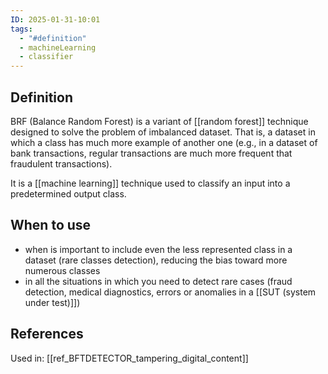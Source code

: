 ```yaml
---
ID: 2025-01-31-10:01
tags:
  - "#definition"
  - machineLearning
  - classifier
---
```

## Definition

BRF (Balance Random Forest) is a variant of [[random forest]] technique designed to solve the problem of imbalanced dataset. That is, a dataset in which a class has much more example of another one (e.g., in a dataset of bank transactions, regular transactions are much more frequent that fraudulent transactions).

It is a [[machine learning]] technique used to classify an input into a predetermined output class.

## When to use

- when is important to include even the less represented class in a dataset (rare classes detection), reducing the bias toward more numerous classes
- in all the situations in which you need to detect rare cases (fraud detection, medical diagnostics, errors or anomalies in a [[SUT (system under test)]])


## References
Used in: [[ref_BFTDETECTOR_tampering_digital_content]]